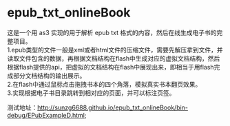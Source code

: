 # epub_txt_onlineBook
这是一个用 as3 实现的用于解析 epub txt 格式的内容，然后在线生成电子书的完整项目。<br>
1.epub类型的文件一般是xml或者html文件的压缩文件，需要先解压拿到文件，并读取文件包含的数据，再根据文档结构在flash中生成对应的虚拟文档结构，然后根据flash提供的api，把虚拟的文档结构在flash中展现出来，即相当于用flash完成部分文档结构的输出展示。<br>
2.在flash中通过鼠标点击拖拽书本的四个角落，模拟真实书本翻页效果。<br>
3.实现根据电子书目录跳转到相对应的页面，并可以标注页签。

测试地址：http://sunzg6688.github.io/epub_txt_onlineBook/bin-debug/EPubExampleD.html;
